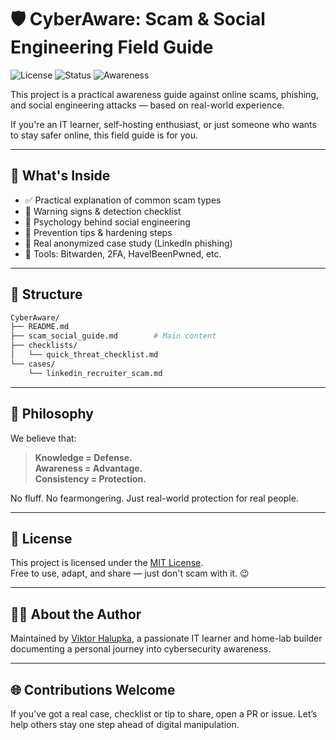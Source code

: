 
# 🛡️ CyberAware: Scam & Social Engineering Field Guide

![License](https://img.shields.io/badge/license-MIT-blue.svg)
![Status](https://img.shields.io/badge/status-active-success)
![Awareness](https://img.shields.io/badge/focus-cybersecurity-critical)

This project is a practical awareness guide against online scams, phishing, and social engineering attacks — based on real-world experience.

If you're an IT learner, self-hosting enthusiast, or just someone who wants to stay safer online, this field guide is for you.

---

## 📘 What's Inside

- ✅ Practical explanation of common scam types
- 🔐 Warning signs & detection checklist
- 🧠 Psychology behind social engineering
- 🧯 Prevention tips & hardening steps
- 📓 Real anonymized case study (LinkedIn phishing)
- 🧰 Tools: Bitwarden, 2FA, HaveIBeenPwned, etc.

---

## 📁 Structure

```bash
CyberAware/
├── README.md
├── scam_social_guide.md        # Main content
├── checklists/
│   └── quick_threat_checklist.md
└── cases/
    └── linkedin_recruiter_scam.md
```

---

## 🧠 Philosophy

We believe that:
> **Knowledge = Defense.  
> Awareness = Advantage.  
> Consistency = Protection.**

No fluff. No fearmongering. Just real-world protection for real people.

---

## 🔐 License

This project is licensed under the [MIT License](LICENSE).  
Free to use, adapt, and share — just don't scam with it. 😉

---

## 🙋‍♂️ About the Author

Maintained by [Viktor Halupka](https://www.linkedin.com/in/viktor-halupka-weiz), a passionate IT learner and home-lab builder documenting a personal journey into cybersecurity awareness.

---

## 🌐 Contributions Welcome

If you’ve got a real case, checklist or tip to share, open a PR or issue. Let’s help others stay one step ahead of digital manipulation.

